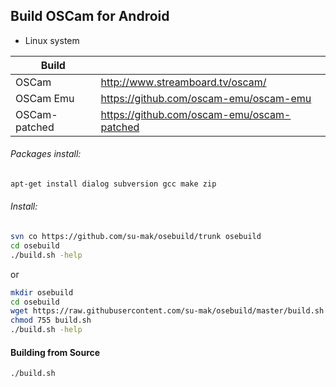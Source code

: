 ## Build OSCam for Android
+ Linux system

| Build | |
| ------ | ------ |
| OSCam | http://www.streamboard.tv/oscam/ |
| OSCam Emu | https://github.com/oscam-emu/oscam-emu |
| OSCam-patched | https://github.com/oscam-emu/oscam-patched |

###### Packages install:
```sh
apt-get install dialog subversion gcc make zip
```
###### Install:
```sh
svn co https://github.com/su-mak/osebuild/trunk osebuild
cd osebuild
./build.sh -help
```
or
```sh
mkdir osebuild
cd osebuild
wget https://raw.githubusercontent.com/su-mak/osebuild/master/build.sh
chmod 755 build.sh
./build.sh -help
```
#### Building from Source
```sh
./build.sh
```
